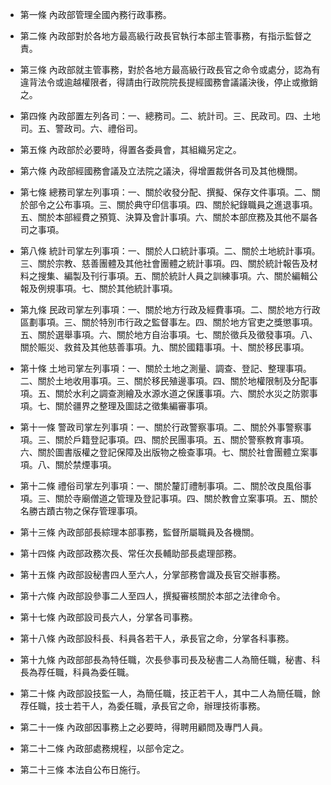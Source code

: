 * 第一條 內政部管理全國內務行政事務。

* 第二條 內政部對於各地方最高級行政長官執行本部主管事務，有指示監督之責。

* 第三條 內政部就主管事務，對於各地方最高級行政長官之命令或處分，認為有違背法令或逾越權限者，得請由行政院院長提經國務會議議決後，停止或撤銷之。

* 第四條 內政部置左列各司：一、總務司。二、統計司。三、民政司。四、土地司。五、警政司。六、禮俗司。

* 第五條 內政部於必要時，得置各委員會，其組織另定之。

* 第六條 內政部經國務會議及立法院之議決，得增置裁併各司及其他機關。

* 第七條 總務司掌左列事項：一、關於收發分配、撰擬、保存文件事項。二、關於部令之公布事項。三、關於典守印信事項。四、關於紀錄職員之進退事項。五、關於本部經費之預筧、決算及會計事項。六、關於本部庶務及其他不屬各司之事項。

* 第八條 統計司掌左列事項：一、關於人口統計事項。二、關於土地統計事項。三、關於宗教、慈善團體及其他社會團體之統計事項。四、關於統計報告及材料之搜集、編製及刊行事項。五、關於統計人員之訓練事項。六、關於編輯公報及例規事項。七、關於其他統計事項。

* 第九條 民政司掌左列事項：一、關於地方行政及經費事項。二、關於地方行政區劃事項。三、關於特別市行政之監督事左。四、關於地方官吏之獎懲事項。五、關於選舉事項。六、關於地方自治事項。七、關於徵兵及徵發事項。八、關於賑災、救貧及其他慈善事項。九、關於國籍事項。十、關於移民事項。

* 第十條 土地司掌左列事項：一、關於土地之測量、調查、登記、整理事項。二、關於土地收用事項。三、關於移民殖邊事項。四、關於地權限制及分配事項。五、關於水利之調查測繪及水源水道之保護事項。六、關於水災之防禦事項。七、關於疆界之整理及圖誌之徵集編審事項。

* 第十一條 警政司掌左列事項：一、關於行政警察事項。二、關於外事警察事項。三、關於戶籍登記事項。四、關於民團事項。五、關於警察教育事項。六、關於圖書版權之登記保障及出版物之檢查事項。七、關於社會團體立案事項。八、關於禁煙事項。

* 第十二條 禮俗司掌左列事項：一、關於釐訂禮制事項。二、關於改良風俗事項。三、關於寺廟僧道之管理及登記事項。四、關於教會立案事項。五、關於名勝古蹟古物之保存管理事項。

* 第十三條 內政部部長綜理本部事務，監督所屬職員及各機關。

* 第十四條 內政部政務次長、常任次長輔助部長處理部務。

* 第十五條 內政部設秘書四人至六人，分掌部務會識及長官交辦事務。

* 第十六條 內政部設參事二人至四人，撰擬審核關於本部之法律命令。

* 第十七條 內政部設司長六人，分掌各司事務。

* 第十八條 內政部設科長、科員各若干人，承長官之命，分掌各科事務。

* 第十九條 內政部部長為特任職，次長參事司長及秘書二人為簡任職，秘書、科長為荐任職，科員為委任職。

* 第二十條 內政部設技監一人，為簡任職，技正若干人，其中二人為簡任職，餘荐任職，技士若干人，為委任職，承長官之命，辦理技術事務。

* 第二十一條 內政部因事務上之必要時，得聘用顧問及專門人員。

* 第二十二條 內政部處務規程，以部令定之。

* 第二十三條 本法自公布日施行。

